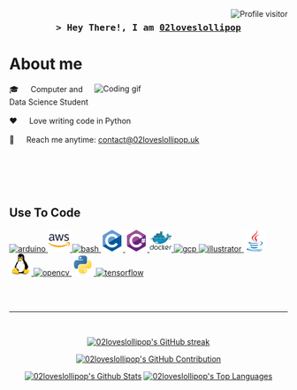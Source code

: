 <a href="https://komarev.com/ghpvc/?username=02loveslollipop">
  <img align="right" src="https://komarev.com/ghpvc/?username=02loveslollipop&label=Visitors&color=0e75b6&style=flat" alt="Profile visitor" />
</a>

<!-- Intro  -->
<h3 align="center">
        <samp>&gt; Hey There!, I am
                <b><a target="_blank" href="https://02loveslollipop.uk">02loveslollipop</a></b>
        </samp>
</h3>

 # About me
 
<p>
 <img align="right" width="350" src="/assets/programmer.gif" alt="Coding gif" />
  
 🎓 &emsp; Computer and Data Science Student <br/><br/>
 ❤️ &emsp; Love writing code in Python<br/><br/>
 📧 &emsp; Reach me anytime: contact@02loveslollipop.uk<br/><br/>

</p>

<br/>
<br/>
<br/>

## Use To Code

<p align="left"> <a href="https://www.arduino.cc/" target="_blank" rel="noreferrer"> <img src="https://cdn.worldvectorlogo.com/logos/arduino-1.svg" alt="arduino" width="40" height="40"/> </a> <a href="https://aws.amazon.com" target="_blank" rel="noreferrer"> <img src="https://raw.githubusercontent.com/devicons/devicon/master/icons/amazonwebservices/amazonwebservices-original-wordmark.svg" alt="aws" width="40" height="40"/> </a> <a href="https://www.gnu.org/software/bash/" target="_blank" rel="noreferrer"> <img src="https://www.vectorlogo.zone/logos/gnu_bash/gnu_bash-icon.svg" alt="bash" width="40" height="40"/> </a> <a href="https://www.cprogramming.com/" target="_blank" rel="noreferrer"> <img src="https://raw.githubusercontent.com/devicons/devicon/master/icons/c/c-original.svg" alt="c" width="40" height="40"/> </a> <a href="https://www.w3schools.com/cs/" target="_blank" rel="noreferrer"> <img src="https://raw.githubusercontent.com/devicons/devicon/master/icons/csharp/csharp-original.svg" alt="csharp" width="40" height="40"/> </a> <a href="https://www.docker.com/" target="_blank" rel="noreferrer"> <img src="https://raw.githubusercontent.com/devicons/devicon/master/icons/docker/docker-original-wordmark.svg" alt="docker" width="40" height="40"/> </a> <a href="https://cloud.google.com" target="_blank" rel="noreferrer"> <img src="https://www.vectorlogo.zone/logos/google_cloud/google_cloud-icon.svg" alt="gcp" width="40" height="40"/> </a> <a href="https://www.adobe.com/in/products/illustrator.html" target="_blank" rel="noreferrer"> <img src="https://www.vectorlogo.zone/logos/adobe_illustrator/adobe_illustrator-icon.svg" alt="illustrator" width="40" height="40"/> </a> <a href="https://www.java.com" target="_blank" rel="noreferrer"> <img src="https://raw.githubusercontent.com/devicons/devicon/master/icons/java/java-original.svg" alt="java" width="40" height="40"/> </a> <a href="https://www.linux.org/" target="_blank" rel="noreferrer"> <img src="https://raw.githubusercontent.com/devicons/devicon/master/icons/linux/linux-original.svg" alt="linux" width="40" height="40"/> </a> <a href="https://opencv.org/" target="_blank" rel="noreferrer"> <img src="https://www.vectorlogo.zone/logos/opencv/opencv-icon.svg" alt="opencv" width="40" height="40"/> </a> <a href="https://www.python.org" target="_blank" rel="noreferrer"> <img src="https://raw.githubusercontent.com/devicons/devicon/master/icons/python/python-original.svg" alt="python" width="40" height="40"/> </a> <a href="https://www.tensorflow.org" target="_blank" rel="noreferrer"> <img src="https://www.vectorlogo.zone/logos/tensorflow/tensorflow-icon.svg" alt="tensorflow" width="40" height="40"/> </a> </p>

<br/>

<br/>
<hr/>
<br/>

<p align="center">
  <a href="https://github.com/02loveslollipop">
    <img src="https://github-readme-streak-stats.herokuapp.com/?user=02loveslollipop&theme=radical&border=7F3FBF&background=0D1117" alt="02loveslollipop's GitHub streak"/>
  </a>
</p>

<p align="center">
  <a href="https://github.com/02loveslollipop">
    <img src="https://github-profile-summary-cards.vercel.app/api/cards/profile-details?username=02loveslollipop&theme=radical" alt="02loveslollipop's GitHub Contribution"/>
  </a>
</p>

<p align="center"> 
    <a href="https://github.com/02loveslollipop"><img alt="02loveslollipop's Github Stats" src="https://denvercoder1-github-readme-stats.vercel.app/api?username=02loveslollipop&show_icons=true&count_private=true&theme=react&border_color=7F3FBF&bg_color=0D1117&title_color=F85D7F&icon_color=F8D866" height="192px" width="49.5%"/></a>
  <a href="https://github.com/02loveslollipop"><img alt="02loveslollipop's Top Languages" src="https://denvercoder1-github-readme-stats.vercel.app/api/top-langs/?username=02loveslollipop&langs_count=8&layout=compact&theme=react&border_color=7F3FBF&bg_color=0D1117&title_color=F85D7F&icon_color=F8D866" height="192px" width="49.5%"/></a>
</p>

